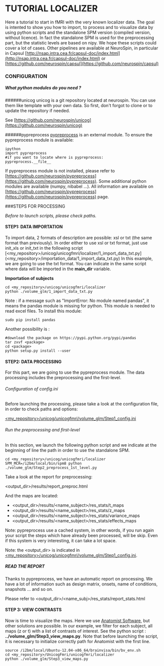 # TUTORIAL LOCALIZER

Here a tutorial to start in fMRI with the very known localizer data. The goal is 
intented to show you how to import, to process and to visualize data by 
using python scripts and the standalone SPM version (compiled version, without licence).
In fact the standalone SPM is used for the preprocessing part, but the statistic levels 
are based on nipy.
We hope these scripts could cover a lot of cases. Other pipelines are available at 
NeuroSpin, in particular in Capsul [http://nsap.intra.cea.fr/capsul-doc/index.html](http://nsap.intra.cea.fr/capsul-doc/index.html)
or [https://github.com/neurospin/capsul](https://github.com/neurospin/capsul)



### CONFIGURATION

##### What python modules do you need ?

######unicog
unicog is a git repository located at neurospin.
You can use them like template with your own data.
So first, don't forgot to clone or to update the repository if needed.

See  [https://github.com/neurospin/unicog](https://github.com/neurospin/unicog) 


######pypreprocess
[pypreprocess](https://github.com/neurospin/pypreprocess) is an external module.
To ensure the pypreprocess module is available:

    ipython
    import pypreprocess
    #if you want to locate where is pypreprocess:
    pypreprocess.__file__ 

If pypreprocess module is not installed, please refer to [https://github.com/neurospin/pypreprocess](https://github.com/neurospin/pypreprocess).
Some additional python modules are available (numpy, nibabel ...). All information are available 
on [https://github.com/neurospin/pypreprocess](https://github.com/neurospin/pypreprocess) page.

###STEPS FOR PROCESSING

*Before to launch scripts, please check paths.*

#### STEP1: DATA IMPORTATION

To import data, 2 formats of description are possible: xsl or txt (the same format than previously).
In order either to use xsl or txt format, just use init_xls or init_txt in the following script [<my_repository>/unicog/unicogfmri/localizer/1_import_data_txt.py](<my_repository>/importation_data/1_import_data_txt.py)
In this example, we are going to use the txt format.
You can indicate in the same script where data will be imported in the **main_dir** variable.



**Importation of subjects**

    cd <my_repository>/unicog/unicogfmri/localizer
    python ./volume_glm/1_import_data_txt.py


Note : if  a message such as "ImportError: No module named pandas", it means the
pandas module is missing for python. This module is needed to read excel files.
To install this module:

    sudo pip install pandas
    
Another possibility is :
    
    #download the package on https://pypi.python.org/pypi/pandas
    tar zxvf <package>
    cd <package>
    python setup.py install --user 


#### STEP2: DATA PROCESSING
For this part, we are going to use the pypreprocess module. The data
processing includes the preprocessing and the first-level. 
 
###### Configuration of config.ini
Before launching the processing, please take a look at the configuration file, 
in order to check paths and options: 
    
[&lt;my_repository&gt;/unicog/unicogfmri/volume_glm/Step1_config.ini](../volume_glm/Step1_config.ini)


###### Run the preprocessing and first-level
In this section, we launch the following python script and we indicate at the
beginning of line the path in order to use the standalone SPM.

    cd <my_repository>/unicog/unicogfmri/localizer
    SPM_MCR=/i2bm/local/bin/spm8 python ./volume_glm/Step2_preprocess_1st_level.py

Take a look at the report for preprocessing:

&lt;output_dir&gt;/results/report_preproc.html

And the maps are located:

 * &lt;output_dir&gt;/results/&lt;name_subject&gt;/res_stats/t_maps
 * &lt;output_dir&gt;/results/&lt;name_subject&gt;/res_stats/z_maps
 * &lt;output_dir&gt;/results/&lt;name_subject&gt;/res_stats/variance_maps
 * &lt;output_dir&gt;/results/&lt;name_subject&gt;/res_stats/effects_maps

Note: pypreprocess use a cached system, in other words, if you run again your script
the steps which have already been processed, will be skip. Even if this system
is very interesting, it can take a lot space.

Note: the &lt;output_dir&gt; is indicated in [&lt;my_repository&gt;/unicog/unicogfmri/volume_glm/Step1_config.ini](../volume_glm/Step1_config.ini).

##### READ THE REPORT
Thanks to pypreprocess, we have an automatic report on processing.
We have a lot of information such as design matrix, onsets, name of conditions, 
snapshots  ... and so on.
 
Please refer to &lt;output_dir&gt;/&lt;name_subj&gt;/res_stats/report_stats.html


#### STEP 3: VIEW CONTRASTS
Now is time to visualize the maps. Here we use [Anatomist Software](http://brainvisa.info/doc/anatomist-4.4/ana_training/en/html/index.html#ana_training%book),
but other solutions are possible. In our example, we filter for each subject, 
all maps (z or t) with a list of contrasts of interest. See the python script : 
**../volume_glm/Step3_view_maps.py**. Note that before launching the script, 
it is necessary to initialize correctly path for Anatomist with the first line.

    source /i2bm/local/Ubuntu-12.04-x86_64/brainvisa/bin/bv_env.sh
    cd <my_repository>/UnicogFmri/unicogfmri/localizer
    python ./volume_glm/Step3_view_maps.py


<!-- 
#### ADDITIONAL STEPS:
######How to set up $PYTHONPATH variable in order to find modules?
Normally, the installation of python module is set up by using a setup.py or
a pip install. But sometimes, you have to add python modules directly in the $PYTHONPATH variable.
To update the $PYTHONPATH variable, change your ~/.bashrc:
    
    #add path for a python MODULE 
    export PYTHONPATH=$PYTHONPATH:<path_where_is_the_MODULE>
-->


